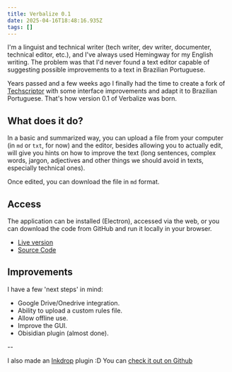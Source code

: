 ```yaml
---
title: Verbalize 0.1
date: 2025-04-16T18:48:16.935Z
tags: []
---
```


I'm a linguist and technical writer (tech writer, dev writer, documenter, technical editor, etc.), and I've always used Hemingway for my English writing. The problem was that I'd never found a text editor capable of suggesting possible improvements to a text in Brazilian Portuguese.

Years passed and a few weeks ago I finally had the time to create a fork of [Techscriptor](https://github.com/cbrincoveanu/techscriptor) with some interface improvements and adapt it to Brazilian Portuguese. That's how version 0.1 of Verbalize was born.

## What does it do?

In a basic and summarized way, you can upload a file from your computer (in `md` or `txt`, for now) and the editor, besides allowing you to actually edit, will give you hints on how to improve the text (long sentences, complex words, jargon, adjectives and other things we should avoid in texts, especially technical ones).

Once edited, you can download the file in `md` format.

## Access

The application can be installed (Electron), accessed via the web, or you can download the code from GitHub and run it locally in your browser.

- [Live version](https://verbalize-editor.netlify.app/) 
- [Source Code](https://github.com/mtgr18977/Verbalize)

## Improvements

I have a few 'next steps' in mind:

- Google Drive/Onedrive integration. 
- Ability to upload a custom rules file. 
- Allow offline use. 
- Improve the GUI.
- Obisidian plugin (almost done).

--

I also made an [Inkdrop](inkdrop.app) plugin :D
You can [check it out on Github](https://github.com/mtgr18977/verbalize-inkdrop)
